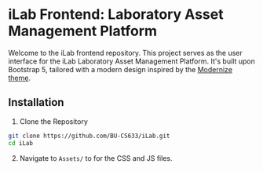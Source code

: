 # iLab Frontend: Laboratory Asset Management Platform

Welcome to the iLab frontend repository. This project serves as the user interface for the iLab Laboratory Asset Management Platform. It's built upon Bootstrap 5, tailored with a modern design inspired by the [Modernize theme](https://themewagon.com/themes/modernize/).

## Installation

1. Clone the Repository
```bash
git clone https://github.com/BU-CS633/iLab.git
cd iLab
```

2. Navigate to `Assets/` to for the CSS and JS files.

